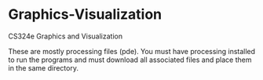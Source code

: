# Graphics-Visualization
CS324e Graphics and Visualization

These are mostly processing files (pde). You must have processing installed to run the programs and must download all associated files and place them in the same directory. 
